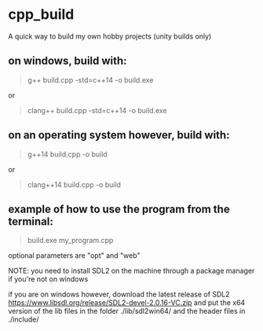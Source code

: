 # cpp_build
A quick way to build my own hobby projects (unity builds only)

## on windows, build with:

> g++ build.cpp -std=c++14 -o build.exe

or

> clang++ build.cpp -std=c++14 -o build.exe

## on an operating system however, build with:

> g++14 build.cpp -o build

or

> clang++14 build.cpp -o build

## example of how to use the program from the terminal:

> build.exe my_program.cpp

optional parameters are "opt" and "web"

NOTE: you need to install SDL2 on the machine through a package manager if you're not on windows

if you are on windows however, download the latest release of SDL2 https://www.libsdl.org/release/SDL2-devel-2.0.16-VC.zip and put the x64 version of the lib files in the folder ./lib/sdl2win64/ and the header files in ./include/
